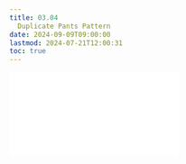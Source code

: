 ```yaml
---
title: 03.04
  Duplicate Pants Pattern
date: 2024-09-09T09:00:00
lastmod: 2024-07-21T12:00:31
toc: true
---
```


![Link to included file contents](../../../../sewing/how-to-duplicate-a-pants-pattern.md)

